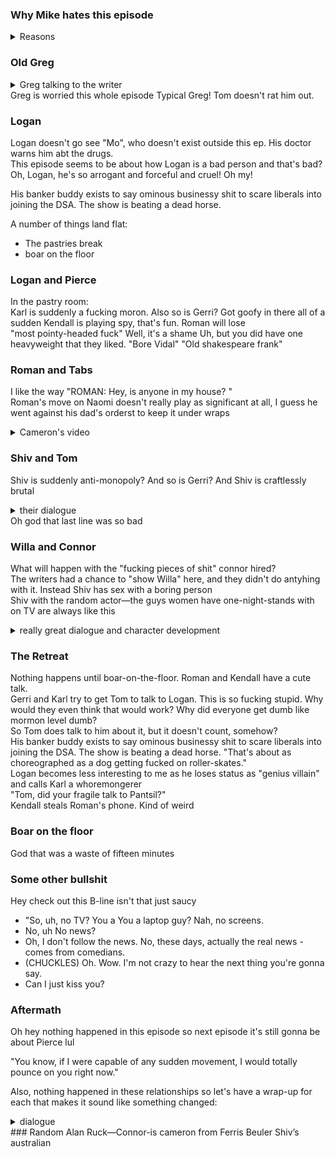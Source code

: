 ### Why Mike hates this episode
<details>
 <summary> Reasons </summary>
So he takes an episode of veep that got rejected because there wasn’t enough “hustle” / “rushed walking.” Changes the character’s names, Realizes he has the wrong main character and says, “Oh, old people take drugs, lets put him on drugs with goofy side-effects”
sends it off to Adam McKay, who said yes, but it’s not edgy enough can you add a twenty minute humiliation scene?
And Veep writer sighs and says, sure, I’ve got 60 minutes and nothing to say anyhow.

I don’t really like Logan going after Pierce, I guess it kind of fits his character, 
What’s different at the end of the episode that’s different from the start?
- most of it happens in the first five minutes, meaning the action of the show is irrelevant
- now we have another episode about pierce

this might be an okay episode of whatever grey gardens / parks and rec frankenstein this smoked-out 

Horace Walpole said, The world is a comedy to those that think; a tragedy to those that feel. And I think it’s a tragedy that this episode of the comedic show succession sucks my dirty grimy balls.

everyone just says what they mean
This whole, yuk-yuk, whatever you say boss! bullshit is played out

There were people writing about the show when it came out who said, “this show doesn’t know what it’s doing. It’s halfway into comedy, it’s halfway into drama, and it can’t find its center.” And they were right. This season has really proved it. I think it was less jarring in episode one because we had that long break. But now after episode 2, which was a really great episode, this is really jarring. 

Bad writing: the arc of this episode isn’t character, and it isn’t plot. It’s not character, because Logan’s behavior is caused by medication, which you need because what he does is inconsistent with his craftiness and aloofness. And it’s not plot, because we have no idea if he’s going to be on the medication in the future or not! So who the fuck cares?

the banker guy exists to say ominous businessy shit to scare liberals into joining the DSA?

Veep is great but I don’t learn anything from watching it except how smart the writers are.

Every character in this episode drops 40 IQ points (except greg who was already kind of _there_, in that he’s clueless. He’s the one person who it fits)

It really seems like they have, like, six episodes worth of material, and they’re filling it out. And they kind of did that in the first season, but the finale was so good we kind of let it go.	

And it’s gonna take a show, that could have been one of the best shows on premium TV, or whatever, and bomb it.

Here’s the thing: everyone’s just doing what they were already doing. What you know they were going to do,

Shiv with the random actor—the guys women have one-night-stands with on TV are always like this 

</details>

### Old Greg
<details>
<summary> Greg talking to the writer </summary>
Because actually meeting you would be a big step.  - Uh-huh. -
I'm a time-pressed executive, so before we even get to the ethical considerations, can I eke out time in my calendar? Of course.

Um On the other hand, I don't think it's too self-aggrandizing to hope I might have some wisdom to impart.  
....  
Okay, I need to think.  I need I'm gonna go, I I'm But this leaving How I look, and how I'm getting up and everything, is off the record, okay?
</details>
Greg is worried this whole episode  
Typical Greg!  
Tom doesn't rat him out. 

### Logan

Logan doesn't go see "Mo", who doesn't exist outside this ep. His doctor warns him abt the drugs.  
This episode seems to be about how Logan is a bad person and that's bad?  Oh, Logan, he's so arrogant and forceful and cruel! Oh my!  

His banker buddy exists to say ominous businessy shit to scare liberals into joining the DSA. The show is beating a dead horse.

A number of things land flat:
- The pastries break
- boar on the floor

### Logan and Pierce
In the pastry room:  
Karl is suddenly a fucking moron.  Also so is Gerri? Got goofy in there all of a sudden
Kendall is playing spy, that's fun. Roman will lose    
"most pointy-headed fuck" Well, it's a shame Uh, but you did have one heavyweight that they liked. "Bore Vidal" "Old shakespeare frank"  

### Roman and Tabs
I like the way "ROMAN: Hey, is anyone in my house? "  
Roman's move on Naomi doesn't really play as significant at all, I guess he went against his dad's orderst to keep it under wraps   
<details>
<summary> Cameron's video </summary>

I ranch, I ride, I earn, and I give.  Just like you.  But ding-dong, who's there? Uncle Sam.  And where's his hand? In my pants.  

ROMAN: Hey, is anyone in my house? Hey.  

Uh, have you seen this? Yeah.  

He said he's beta testing it, before he Instagrams and enters the "ideas primary".  

Maybe he's a genius.  
</details>

### Shiv and Tom
Shiv is suddenly anti-monopoly? And so is Gerri? And Shiv is craftlessly brutal

<details> <summary> their dialogue </summary>
It's a 20-billion-dollar acquisition that either breaks us or takes half a decade to integrate.  We need to stop him.  So, talk to him in Hungary.   <br> 
- What? - Yeah.  

I I don't think I wanna do that, Shiv.  

Uh Oh, hello? Is this the replicant department? Yeah, my meat-puppet has stopped working.   

Shiv.  Shiv.  

Tom, I'm joking.  But I'm also not.  People would do well to remember there's gonna be a new sheriff in town one day.  So, rally the resistance, Deputy.  </details>
Oh god that last line was so bad

### Willa and Connor
What will happen with the "fucking pieces of shit" connor hired?  
The writers had a chance to "show Willa" here, and they didn't do antyhing with it. Instead Shiv has sex with a boring person  
Shiv with the random actor—the guys women have one-night-stands with on TV are always like this   
<details> <summary> really great dialogue and character development </summary>
Uh, I gotta make a call.  

Jealous boyfriend?   

No.  Just a guy who works for me.  

- Working on a Saturday?  

- He better be.  

Wow, sounds like you're riding him hard.  

Well, maybe he likes it.  

Are you flirting with me? Your flirt got all over my pants.  I'll be right back.  Hey, Tom.  Just checking you talked to him.  Don't let me down, soldier.
</details>

### The Retreat 
Nothing happens until boar-on-the-floor. Roman and Kendall have a cute talk.   
Gerri and Karl try to get Tom to talk to Logan. This is so fucking stupid. Why would they even think that would work? Why did everyone get dumb like mormon level dumb?  
So Tom does talk to him about it, but it doesn't count, somehow?  
His banker buddy exists to say ominous businessy shit to scare liberals into joining the DSA. The show is beating a dead horse.
"That's about as choreographed as a dog getting fucked on roller-skates."  
Logan becomes less interesting to me as he loses status as "genius villain" and calls Karl a whoremongerer  
"Tom, did your fragile talk to Pantsil?"  
Kendall steals Roman's phone. Kind of weird

### Boar on the floor
God that was a waste of fifteen minutes
### Some other bullshit
Hey check out this B-line isn't that just saucy  

- "So, uh, no TV? You a You a laptop guy? Nah, no screens.  
- No, uh No news? 
- Oh, I don't follow the news. No, these days, actually the real news - comes from comedians.  
- (CHUCKLES) Oh.  Wow. I'm not crazy to hear the next thing you're gonna say.
- Can I just kiss you?

### Aftermath

Oh hey nothing happened in this episode so next episode it's still gonna be about Pierce lul

"You know, if I were capable of any sudden movement, I would totally pounce on you right now."

Also, nothing happened in these relationships so let's have a wrap-up for each that makes it sound like something changed:
<details> <summary> dialogue </summary> 
Maybe it wasn't totally great what you sent me to do.  Which is kind of the opposite of what I wanted to do.  

Uh-huh.  

Yeah

I mean - we're a team, right? - Yeah.  But I I don't wanna be a dick, but maybe I should have a bit more input into team tactics.  

Yeah.  

Sure.  Of course.  

Thanks.  

So, how was your weekend?   

- SHIV: Me? - Yeah.  

Anything to report? 

Uh Yeah.  

Okay.  

Do you want to know?  

Oh.  I don't know, maybe later.  
Come here.  
(BOTH KISSING) (PHONE VIBRATING) Hey, Dad.  
LOGAN: Hello, Pinkie.  Sorry I missed your call.  Had a lot to deal with.  Termites in the woodwork.  Insurgents.  

Oh, yeah? Coming from where? 

Oh, front row, cheap seats, every-fucking-where.  

SHIV: Not from me.  

What are you doing at the moment? - I'm free.  

- LOGAN: We'll set a date.  It's time to bring you in.  
</details>
### Random
Alan Ruck—Connor-is cameron from Ferris Beuler
Shiv’s australian
